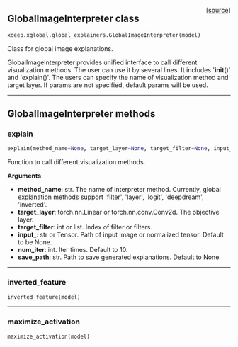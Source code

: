 <span style="float:right;">[[source]](https://github.com/keras-team/keras/blob/master/xdeep/xglobal/global_explainers.py#L11)</span>
## GlobalImageInterpreter class

```python
xdeep.xglobal.global_explainers.GlobalImageInterpreter(model)
```

Class for global image explanations.

GlobalImageInterpreter provides unified interface to call different visualization methods.
The user can use it by several lines. It includes '__init__()' and 'explain()'. The
users can specify the name of visualization method and target layer. If params are
not specified, default params will be used.


---
## GlobalImageInterpreter methods

### explain


```python
explain(method_name=None, target_layer=None, target_filter=None, input_=None, num_iter=10, save_path=None)
```


Function to call different visualization methods.

__Arguments__

- __method_name__: str. The name of interpreter method. Currently, global explanation methods support 'filter',
                    'layer', 'logit', 'deepdream', 'inverted'.
- __target_layer__: torch.nn.Linear or torch.nn.conv.Conv2d. The objective layer.
- __target_filter__:  int or list. Index of filter or filters.
- __input___: str or Tensor. Path of input image or normalized tensor. Default to be None.
- __num_iter__: int. Iter times. Default to 10.
- __save_path__: str. Path to save generated explanations. Default to None.
    
---
### inverted_feature


```python
inverted_feature(model)
```

---
### maximize_activation


```python
maximize_activation(model)
```
